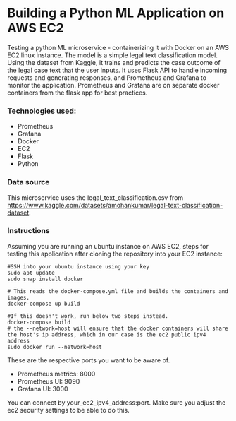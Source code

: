 # Building a Python ML Application on AWS EC2
Testing a python ML microservice - containerizing it with Docker on an AWS EC2 linux instance. The model is a simple legal text classification model. Using the dataset from Kaggle, it trains and predicts the case outcome of the legal case text that the user inputs. It uses Flask API to handle incoming requests and generating responses, and Prometheus and Grafana to monitor the application. Prometheus and Grafana are on separate docker containers from the flask app for best practices.

### Technologies used:
* Prometheus
* Grafana
* Docker
* EC2
* Flask
* Python

### Data source
This microservice uses the legal_text_classification.csv from https://www.kaggle.com/datasets/amohankumar/legal-text-classification-dataset.

### Instructions
Assuming you are running an ubuntu instance on AWS EC2, steps for testing this application after cloning the repository into your EC2 instance:
```shell
#SSH into your ubuntu instance using your key
sudo apt update
sudo snap install docker

# This reads the docker-compose.yml file and builds the containers and images.
docker-compose up build

#If this doesn't work, run below two steps instead.
docker-compose build 
# the --network=host will ensure that the docker containers will share the host's ip address, which in our case is the ec2 public ipv4 address
sudo docker run --network=host
```

These are the respective ports you want to be aware of.

* Prometheus metrics: 8000
* Prometheus UI: 9090
* Grafana UI: 3000

You can connect by your_ec2_ipv4_address:port. Make sure you adjust the ec2 security settings to be able to do this.

